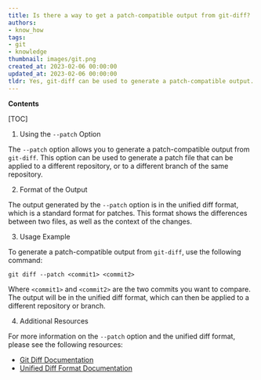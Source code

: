 ```yaml
---
title: Is there a way to get a patch-compatible output from git-diff?
authors:
- know_how
tags:
- git
- knowledge
thumbnail: images/git.png
created_at: 2023-02-06 00:00:00
updated_at: 2023-02-06 00:00:00
tldr: Yes, git-diff can be used to generate a patch-compatible output.
---
```


**Contents**

[TOC]

1. Using the `--patch` Option 

The `--patch` option allows you to generate a patch-compatible output from `git-diff`. This option can be used to generate a patch file that can be applied to a different repository, or to a different branch of the same repository.

2. Format of the Output 

The output generated by the `--patch` option is in the unified diff format, which is a standard format for patches. This format shows the differences between two files, as well as the context of the changes.

3. Usage Example 

To generate a patch-compatible output from `git-diff`, use the following command:

`git diff --patch <commit1> <commit2>`

Where `<commit1>` and `<commit2>` are the two commits you want to compare. The output will be in the unified diff format, which can then be applied to a different repository or branch.

4. Additional Resources 

For more information on the `--patch` option and the unified diff format, please see the following resources: 

- [Git Diff Documentation](https://git-scm.com/docs/git-diff)
- [Unified Diff Format Documentation](http://www.gnu.org/software/diffutils/manual/html_node/Detailed-Unified.html)
